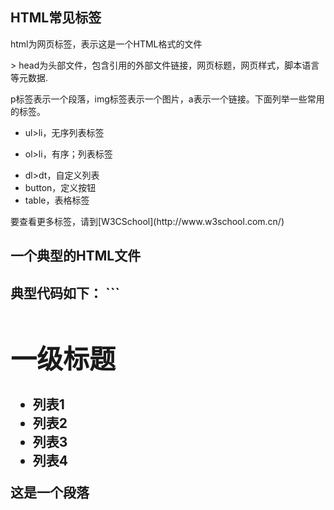 <h2>HTML常见标签</h2>
<p>html为网页标签，<!DOCTYPE html>表示这是一个HTML格式的文件</p>
> head为头部文件，包含引用的外部文件链接，网页标题，网页样式，脚本语言等元数据.

p标签表示一个段落，img标签表示一个图片，a表示一个链接。下面列举一些常用的标签。
* ul>li，无序列表标签
- ol>li，有序；列表标签
+ dl>dt，自定义列表
+ button，定义按钮
+ table，表格标签

<p>要查看更多标签，请到[W3CSchool](http://www.w3school.com.cn/)</p>
<h2>一个典型的HTML文件<h2>
典型代码如下：
```

<!DOCTYPE html>
<html lang="en">
<head>
	<meta charset="UTF-8">
	<title>Document</title>
</head>
<body>
<div class="item">
	<h1 class="item">一级标题</h1>
<ul id="ik">
	<li class="cl">列表1</li>
	<li class="cl">列表2</li>
	<li class="cl">列表3</li>
	<li class="cl">列表4</li>
</ul>
</div>
<p class="test">这是一个段落</p>
<h2 class="hsajsb" id="gsxah"></h2>
</body>
</html>

```


